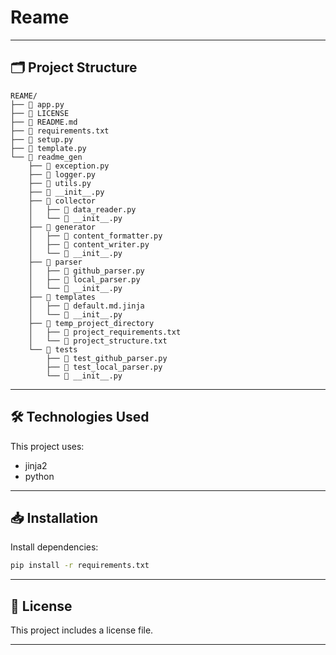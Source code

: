 # Reame



---

## 🗂️ Project Structure
```
REAME/
├── 📄 app.py
├── 📄 LICENSE
├── 📄 README.md
├── 📄 requirements.txt
├── 📄 setup.py
├── 📄 template.py
└── 📁 readme_gen
    ├── 📄 exception.py
    ├── 📄 logger.py
    ├── 📄 utils.py
    ├── 📄 __init__.py
    ├── 📁 collector
    │   ├── 📄 data_reader.py
    │   └── 📄 __init__.py
    ├── 📁 generator
    │   ├── 📄 content_formatter.py
    │   ├── 📄 content_writer.py
    │   └── 📄 __init__.py
    ├── 📁 parser
    │   ├── 📄 github_parser.py
    │   ├── 📄 local_parser.py
    │   └── 📄 __init__.py
    ├── 📁 templates
    │   ├── 📄 default.md.jinja
    │   └── 📄 __init__.py
    ├── 📁 temp_project_directory
    │   ├── 📄 project_requirements.txt
    │   └── 📄 project_structure.txt
    └── 📁 tests
        ├── 📄 test_github_parser.py
        ├── 📄 test_local_parser.py
        └── 📄 __init__.py

```
---

## 🛠️ Technologies Used
This project uses:
- jinja2
- python

---


## 📥 Installation

Install dependencies:

```bash
pip install -r requirements.txt
```



---
## 📄 License
This project includes a license file.


---